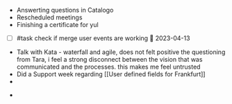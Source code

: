 - Answerting questions in Catalogo
- Rescheduled meetings
- Finishing a certificate for yul
- [ ] #task check if merge user events are working 📅 2023-04-13
- Talk with Kata - waterfall and agile, does not felt positive the questioning from Tara, i feel a strong disconnect between the vision that was communicated and the processes. this makes me feel untrusted
- Did a Support week regarding [[User defined fields for Frankfurt]]
- 
* 